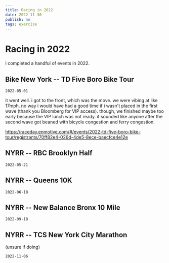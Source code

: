 ```yaml
---
title: Racing in 2022
date: 2022-11-30
publish: no
tags: exercise
...
```


# Racing in 2022

I completed a handful of events in 2022.

## Bike New York -- TD Five Boro Bike Tour

`2022-05-01`

it went well.
i got to the front, which was the move.
we were vibing at like 17mph.
no way i would have had a good time if i wasn't placed in the first wave (thank you Bloomberg for VIP access).
though, we finished maybe too early because the VIP lunch was not ready.
it sounded like anyone after the second wave got beaned with bicycle congestion and ferry congestion.

<https://raceday.enmotive.com/#/events/2022-td-five-boro-bike-tour/registrants/70ff82e4-026d-4de5-8ece-baecfce4e12e>

## NYRR -- RBC Brooklyn Half

`2022-05-21`

## NYRR -- Queens 10K

`2022-06-18`

## NYRR -- New Balance Bronx 10 Mile

`2022-09-18`

## NYRR -- TCS New York City Marathon

(unsure if doing)

`2022-11-06`
